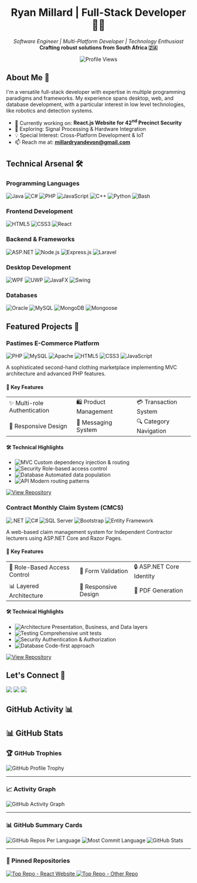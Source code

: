 <h1 align="center">Ryan Millard | Full-Stack Developer 👨‍💻</h1>

<p align="center">
  <em>Software Engineer | Multi-Platform Developer | Technology Enthusiast</em>
  <br>
  <strong>Crafting robust solutions from South Africa 🇿🇦</strong>
</p>

<p align="center">
  <img src="https://komarev.com/ghpvc/?username=ryan-millard&label=Profile%20views&color=0e75b6&style=flat" alt="Profile Views" />
</p>

## About Me 👋

I'm a versatile full-stack developer with expertise in multiple programming paradigms and frameworks. My experience spans desktop, web, and database development, with a particular interest in low level technologies, like robotics and detection systems.

- 🔭 Currently working on: **React.js Website for 42<sup>nd</sup> Precinct Security**
- 🌱 Exploring: Signal Processing & Hardware Integration
- 💡 Special Interest: Cross-Platform Development & IoT
- 📫 Reach me at: **millardryandevon@gmail.com**

## Technical Arsenal 🛠️

### Programming Languages
![Java](https://img.shields.io/badge/Java-ED8B00?style=for-the-badge&logo=openjdk&logoColor=white)
![C#](https://img.shields.io/badge/C%23-239120?style=for-the-badge&logo=c-sharp&logoColor=white)
![PHP](https://img.shields.io/badge/PHP-777BB4?style=for-the-badge&logo=php&logoColor=white)
![JavaScript](https://img.shields.io/badge/JavaScript-F7DF1E?style=for-the-badge&logo=javascript&logoColor=black)
![C++](https://img.shields.io/badge/C%2B%2B-00599C?style=for-the-badge&logo=c%2B%2B&logoColor=white)
![Python](https://img.shields.io/badge/Python-3776AB?style=for-the-badge&logo=python&logoColor=white)
![Bash](https://img.shields.io/badge/Bash-4EAA25?style=for-the-badge&logo=gnu-bash&logoColor=white)

### Frontend Development
![HTML5](https://img.shields.io/badge/HTML5-E34F26?style=for-the-badge&logo=html5&logoColor=white)
![CSS3](https://img.shields.io/badge/CSS3-1572B6?style=for-the-badge&logo=css3&logoColor=white)
![React](https://img.shields.io/badge/React-20232A?style=for-the-badge&logo=react&logoColor=61DAFB)

### Backend & Frameworks
![ASP.NET](https://img.shields.io/badge/ASP.NET-512BD4?style=for-the-badge&logo=.net&logoColor=white)
![Node.js](https://img.shields.io/badge/Node.js-339933?style=for-the-badge&logo=node.js&logoColor=white)
![Express.js](https://img.shields.io/badge/Express.js-000000?style=for-the-badge&logo=express&logoColor=white)
![Laravel](https://img.shields.io/badge/Laravel-FF2D20?style=for-the-badge&logo=laravel&logoColor=white)

### Desktop Development
![WPF](https://img.shields.io/badge/WPF-5C2D91?style=for-the-badge&logo=.net&logoColor=white)
![UWP](https://img.shields.io/badge/UWP-0078D6?style=for-the-badge&logo=windows&logoColor=white)
![JavaFX](https://img.shields.io/badge/JavaFX-ED8B00?style=for-the-badge&logo=openjdk&logoColor=white)
![Swing](https://img.shields.io/badge/Swing-ED8B00?style=for-the-badge&logo=openjdk&logoColor=white)

### Databases
![Oracle](https://img.shields.io/badge/Oracle-F80000?style=for-the-badge&logo=oracle&logoColor=white)
![MySQL](https://img.shields.io/badge/MySQL-4479A1?style=for-the-badge&logo=mysql&logoColor=white)
![MongoDB](https://img.shields.io/badge/MongoDB-47A248?style=for-the-badge&logo=mongodb&logoColor=white)
![Mongoose](https://img.shields.io/badge/Mongoose-880000?style=for-the-badge&logo=mongodb&logoColor=white)

## Featured Projects 🚀

### Pastimes E-Commerce Platform
<p align="left">
  <img src="https://img.shields.io/badge/PHP-777BB4?style=for-the-badge&logo=php&logoColor=white" alt="PHP"/>
  <img src="https://img.shields.io/badge/MySQL-4479A1?style=for-the-badge&logo=mysql&logoColor=white" alt="MySQL"/>
  <img src="https://img.shields.io/badge/Apache-D22128?style=for-the-badge&logo=Apache&logoColor=white" alt="Apache"/>
  <img src="https://img.shields.io/badge/HTML5-E34F26?style=for-the-badge&logo=html5&logoColor=white" alt="HTML5"/>
  <img src="https://img.shields.io/badge/CSS3-1572B6?style=for-the-badge&logo=css3&logoColor=white" alt="CSS3"/>
  <img src="https://img.shields.io/badge/JavaScript-F7DF1E?style=for-the-badge&logo=javascript&logoColor=black" alt="JavaScript"/>
</p>

A sophisticated second-hand clothing marketplace implementing MVC architecture and advanced PHP features.

#### 🎯 Key Features
<table>
  <tr>
    <td>✨ Multi-role Authentication</td>
    <td>🛍️ Product Management</td>
    <td>💳 Transaction System</td>
  </tr>
  <tr>
    <td>📱 Responsive Design</td>
    <td>💌 Messaging System</td>
    <td>🔍 Category Navigation</td>
  </tr>
</table>

#### 🛠️ Technical Highlights
- ![MVC](https://img.shields.io/badge/MVC-Architecture-blue?style=flat-square) Custom dependency injection & routing
- ![Security](https://img.shields.io/badge/Security-Middleware-green?style=flat-square) Role-based access control
- ![Database](https://img.shields.io/badge/Database-Seeding_System-orange?style=flat-square) Automated data population
- ![API](https://img.shields.io/badge/API-RESTful-yellow?style=flat-square) Modern routing patterns

[![View Repository](https://img.shields.io/badge/View_Repository-2ea44f?style=for-the-badge)](https://github.com/Ryan-millard/Pastimes-WEDE6021-POE)

### Contract Monthly Claim System (CMCS)
<p align="left">
  <img src="https://img.shields.io/badge/.NET-512BD4?style=for-the-badge&logo=dotnet&logoColor=white" alt=".NET"/>
  <img src="https://img.shields.io/badge/C%23-239120?style=for-the-badge&logo=c-sharp&logoColor=white" alt="C#"/>
  <img src="https://img.shields.io/badge/SQL_Server-CC2927?style=for-the-badge&logo=microsoft-sql-server&logoColor=white" alt="SQL Server"/>
  <img src="https://img.shields.io/badge/Bootstrap-7952B3?style=for-the-badge&logo=bootstrap&logoColor=white" alt="Bootstrap"/>
  <img src="https://img.shields.io/badge/Entity_Framework-512BD4?style=for-the-badge" alt="Entity Framework"/>
</p>

A web-based claim management system for Independent Contractor lecturers using ASP.NET Core and Razor Pages.

#### 🎯 Key Features
<table>
  <tr>
    <td>👥 Role-Based Access Control</td>
    <td>📝 Form Validation</td>
    <td>🔒 ASP.NET Core Identity</td>
  </tr>
  <tr>
    <td>📊 Layered Architecture</td>
    <td>📱 Responsive Design</td>
    <td>📄 PDF Generation</td>
  </tr>
</table>

#### 🛠️ Technical Highlights
- ![Architecture](https://img.shields.io/badge/Architecture-N--Tier-blue?style=flat-square) Presentation, Business, and Data layers
- ![Testing](https://img.shields.io/badge/Testing-XUnit_&_Moq-green?style=flat-square) Comprehensive unit tests
- ![Security](https://img.shields.io/badge/Security-Identity_Framework-orange?style=flat-square) Authentication & Authorization
- ![Database](https://img.shields.io/badge/ORM-Entity_Framework_Core-yellow?style=flat-square) Code-first approach

[![View Repository](https://img.shields.io/badge/View_Repository-2ea44f?style=for-the-badge)](https://github.com/Ryan-Millard/Contract-Monthly-Claim-System---PROG6212-POE)

## Let's Connect 🤝

<p>
  <a href="mailto:millardryandevon@gmail.com"><img src="https://img.shields.io/badge/-Email-D14836?style=for-the-badge&logo=gmail&logoColor=white"/></a>
  <a href="https://instagram.com/l_._ryan_._l"><img src="https://img.shields.io/badge/-Instagram-E4405F?style=for-the-badge&logo=instagram&logoColor=white"/></a>
  <a href="https://fb.com/ryan millard"><img src="https://img.shields.io/badge/-Facebook-1877F2?style=for-the-badge&logo=facebook&logoColor=white"/></a>
</p>

## GitHub Activity 📊

<p align="center">
  <h2>📊 GitHub Stats</h2>

<h3>🏆 GitHub Trophies</h3>
<img src="https://github-profile-trophy.vercel.app/?username=ryan-millard&theme=darkhub&no-frame=true&margin-w=10" alt="GitHub Profile Trophy" />

<hr />

<h3>📈 Activity Graph</h3>
<img src="https://github-readme-activity-graph.cyclic.app/graph?username=ryan-millard&theme=react-dark&bg_color=151515&hide_border=true" alt="GitHub Activity Graph" />

<hr />

<h3>📊 GitHub Summary Cards</h3>
<img src="https://github-profile-summary-cards.vercel.app/api/cards/repos-per-language?username=ryan-millard&theme=dark" alt="GitHub Repos Per Language" />
<img src="https://github-profile-summary-cards.vercel.app/api/cards/most-commit-language?username=ryan-millard&theme=dark" alt="Most Commit Language" />
<img src="https://github-profile-summary-cards.vercel.app/api/cards/stats?username=ryan-millard&theme=dark" alt="GitHub Stats" />

<hr />

<h3>📌 Pinned Repositories</h3>
<a href="https://github.com/ryan-millard/react-website">
  <img src="https://github-readme-stats.vercel.app/api/pin/?username=ryan-millard&repo=react-website&theme=dark" alt="Top Repo - React Website" />
</a>
<a href="https://github.com/ryan-millard/other-repo">
  <img src="https://github-readme-stats.vercel.app/api/pin/?username=ryan-millard&repo=other-repo&theme=dark" alt="Top Repo - Other Repo" />
</a>

</p>
